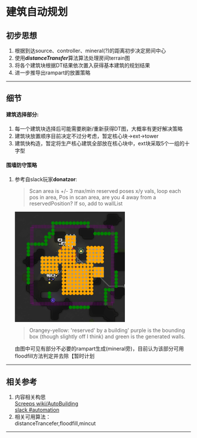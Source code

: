 # 建筑自动规划


## 初步思想
1. 根据到达source、controller、mineral(?)的距离初步决定房间中心
2. 使用***distanceTransfer***算法算法处理房间terrain图  
3. 将各个建筑块根据DT结果依次置入获得基本建筑的规划结果  
4. 进一步推导出rampart的放置策略

***


## 细节

#### 建筑选择部分:

1. 每一个建筑块选择后可能需要刷新/重新获得DT图，大概率有更好解决策略
2. 建筑块放置顺序目前决定不过分考虑，暂定核心块→ext→tower
3. 建筑快构造，暂定将生产核心建筑全部放在核心块中，ext块采取5个一组的十字型

#### 围墙防守策略

1. 参考自slack玩家**donatzor**:  
    >Scan area is +/- 3 max/min reserved poses x/y vals, loop each pos in area, Pos in scan area, are you 4 away from a reservedPosition? If so, add to wallList  

    <img src="donatzor.png" width="300"  align="middle" />

    >Orangey-yellow: 'reserved' by a building' purple is the bounding box (though slightly off I think) and green is the generated walls.  

    由图中可见有部分不必要的rampart生成(mineral旁)，目前认为该部分可用floodfill方法判定并去除【暂时计划
    
***

## 相关参考
1. 内容相关构思  
[Screeps wiki/AutoBuilding](https://wiki.screepspl.us/index.php/Automatic_base_building)  
[slack #automation](https://app.slack.com/client/T0HJCPP9T/C1LD2S0AU)  
2. 相关可用算法：  
distanceTrancefer,floodfill,mincut
***
